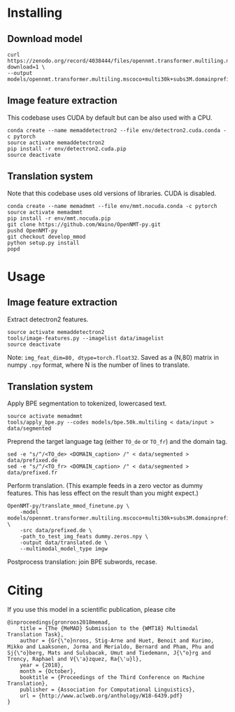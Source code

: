 Installing
==========

Download model
--------------

    curl https://zenodo.org/record/4038444/files/opennmt.transformer.multiling.mscoco%2Bmulti30k%2Bsubs3M.domainprefix.mmod.imgw.meanfeat.detectron.mask_surface.bpe50k_acc_80.57_ppl_2.43_e23.pt?download=1 \
    --output models/opennmt.transformer.multiling.mscoco+multi30k+subs3M.domainprefix.mmod.imgw.meanfeat.detectron.mask_surface.bpe50k_acc_80.57_ppl_2.43_e23.pt

Image feature extraction
------------------------

This codebase uses CUDA by default but can be also used with a CPU.

    conda create --name memaddetectron2 --file env/detectron2.cuda.conda -c pytorch
    source activate memaddetectron2
    pip install -r env/detectron2.cuda.pip
	source deactivate

Translation system
------------------

Note that this codebase uses old versions of libraries. CUDA is disabled.

    conda create --name memadmmt --file env/mmt.nocuda.conda -c pytorch
    source activate memadmmt
    pip install -r env/mmt.nocuda.pip
    git clone https://github.com/Waino/OpenNMT-py.git
    pushd OpenNMT-py
    git checkout develop_mmod
    python setup.py install
    popd

Usage
=====

Image feature extraction
------------------------

Extract detectron2 features.

    source activate memaddetectron2
	tools/image-features.py --imagelist data/imagelist
	source deactivate

Note: `img_feat_dim=80, dtype=torch.float32`.
Saved as a (N,80) matrix in numpy `.npy` format, where N is the number of lines to translate.

Translation system
------------------

Apply BPE segmentation to tokenized, lowercased text.

    source activate memadmmt
    tools/apply_bpe.py --codes models/bpe.50k.multiling < data/input > data/segmented

Preprend the target language tag (either `TO_de` or `TO_fr`) and the domain tag.

    sed -e "s/^/<TO_de> <DOMAIN_caption> /" < data/segmented > data/prefixed.de
    sed -e "s/^/<TO_fr> <DOMAIN_caption> /" < data/segmented > data/prefixed.fr

Perform translation.
(This example feeds in a zero vector as dummy features. This has less effect on the result than you might expect.)

    OpenNMT-py/translate_mmod_finetune.py \
        -model models/opennmt.transformer.multiling.mscoco+multi30k+subs3M.domainprefix.mmod.imgw.meanfeat.detectron.mask_surface.bpe50k_acc_80.57_ppl_2.43_e23.pt \
        -src data/prefixed.de \
        -path_to_test_img_feats dummy.zeros.npy \
        -output data/translated.de \
        --multimodal_model_type imgw

Postprocess translation: join BPE subwords, recase.

Citing
======

If you use this model in a scientific publication, please cite

    @inproceedings{gronroos2018memad,
        title = {The {MeMAD} Submission to the {WMT18} Multimodal Translation Task},
        author = {Gr{\"o}nroos, Stig-Arne and Huet, Benoit and Kurimo, Mikko and Laaksonen, Jorma and Merialdo, Bernard and Pham, Phu and Sj{\"o}berg, Mats and Sulubacak, Umut and Tiedemann, J{\"o}rg and Troncy, Raphael and V{\'a}zquez, Ra{\'u}l},
        year = {2018},
        month = {October},
        booktitle = {Proceedings of the Third Conference on Machine Translation},
        publisher = {Association for Computational Linguistics},
        url = {http://www.aclweb.org/anthology/W18-6439.pdf}
    }

